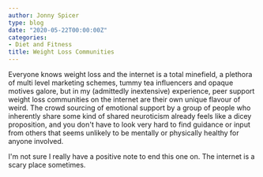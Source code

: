 ```yaml
---
author: Jonny Spicer
type: blog
date: "2020-05-22T00:00:00Z"
categories:
- Diet and Fitness
title: Weight Loss Communities
---
```

Everyone knows weight loss and the internet is a total minefield, a plethora of multi level marketing schemes,
tummy tea influencers and opaque motives galore, but in my (admittedly inextensive) experience, peer support weight
loss communities on the internet are their own unique flavour of weird. The crowd sourcing of emotional support by
a group of people who inherently share some kind of shared neuroticism already feels like a dicey proposition, and
you don't have to look very hard to find guidance or input from others that seems unlikely to be mentally or physically
healthy for anyone involved.

I'm not sure I really have a positive note to end this one on. The internet is a scary place sometimes.

